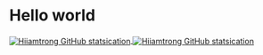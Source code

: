 # Hello world

<a href="https://github.com/hiiamtrong">
  <img align="center" src="https://github-readme-stats.vercel.app/api?username=hiiamtrong&show_icons=true&title_color=ffffff&icon_color=bb2acf&text_color=daf7dc&bg_color=151515" alt="Hiiamtrong GitHub statsication" />
</a>

<a href="https://github.com/hiiamtrong">
  <img align="center" src="https://github-readme-stats.vercel.app/api/top-langs?username=hiiamtrong&show_icons=true&title_color=ffffff&icon_color=bb2acf&text_color=daf7dc&bg_color=151515"  alt="Hiiamtrong GitHub statsication" />
</a>
